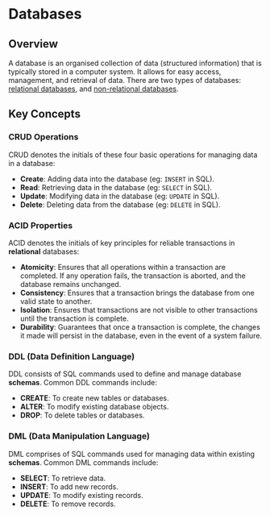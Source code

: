 # Databases

## Overview
A database is an organised collection of data (structured information) that is typically stored in a computer system. It allows for easy access, management, and retrieval of data.
There are two types of databases: [relational databases](https://github.com/shumarb/learning/tree/main/databases/relational-databases), and [non-relational databases](https://github.com/shumarb/learning/tree/main/databases/non-relational-databases).

## Key Concepts
### CRUD Operations
CRUD denotes the initials of these four basic operations for managing data in a database:
- **Create**: Adding data into the database (eg: `INSERT` in SQL).
- **Read**: Retrieving data in the database (eg: `SELECT` in SQL).
- **Update**: Modifying data in the database (eg: `UPDATE` in SQL). 
- **Delete**: Deleting data from the database (eg: `DELETE` in SQL).

### ACID Properties
ACID denotes the initials of key principles for reliable transactions in **relational** databases:
- **Atomicity**: Ensures that all operations within a transaction are completed. If any operation fails, the transaction is aborted, and the database remains unchanged.
- **Consistency**: Ensures that a transaction brings the database from one valid state to another.
- **Isolation**: Ensures that transactions are not visible to other transactions until the transaction is complete.
- **Durability**: Guarantees that once a transaction is complete, the changes it made will persist in the database, even in the event of a system failure.

### DDL (Data Definition Language)
DDL consists of SQL commands used to define and manage database **schemas**. Common DDL commands include:
- **CREATE**: To create new tables or databases.
- **ALTER**: To modify existing database objects.
- **DROP**: To delete tables or databases.

### DML (Data Manipulation Language)
DML comprises of SQL commands used for managing data within existing **schemas**. Common DML commands include:
- **SELECT**: To retrieve data.
- **INSERT**: To add new records.
- **UPDATE**: To modify existing records.
- **DELETE**: To remove records.
